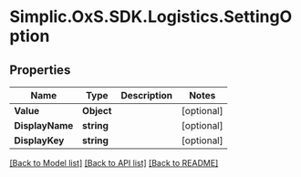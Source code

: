# Simplic.OxS.SDK.Logistics.SettingOption

## Properties

Name | Type | Description | Notes
------------ | ------------- | ------------- | -------------
**Value** | **Object** |  | [optional] 
**DisplayName** | **string** |  | [optional] 
**DisplayKey** | **string** |  | [optional] 

[[Back to Model list]](../README.md#documentation-for-models) [[Back to API list]](../README.md#documentation-for-api-endpoints) [[Back to README]](../README.md)

